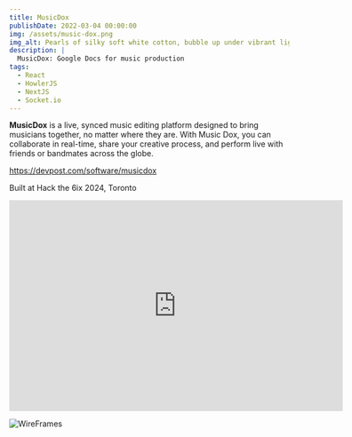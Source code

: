 ```yaml
---
title: MusicDox
publishDate: 2022-03-04 00:00:00
img: /assets/music-dox.png
img_alt: Pearls of silky soft white cotton, bubble up under vibrant lighting
description: |
  MusicDox: Google Docs for music production
tags:
  - React
  - HowlerJS
  - NextJS
  - Socket.io
---
```


**MusicDox** is a live, synced music editing platform designed to bring musicians together, no matter where they are. With Music Dox, you can collaborate in real-time, share your creative process, and perform live with friends or bandmates across the globe.

<https://devpost.com/software/musicdox>

Built at Hack the 6ix 2024, Toronto

<iframe width="600" height="380" src="https://www.youtube.com/embed/XJFz4v1kdrA" title="Hack the 6ix - MusicDox - Video Demo" frameborder="0" allow="accelerometer; autoplay; clipboard-write; encrypted-media; gyroscope; picture-in-picture; web-share" referrerpolicy="strict-origin-when-cross-origin" allowfullscreen></iframe>

![WireFrames](/assets/music-dox-wires.jpeg)
